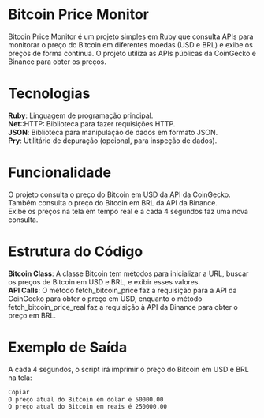 # Bitcoin Price Monitor
Bitcoin Price Monitor é um projeto simples em Ruby que consulta APIs para monitorar o preço do Bitcoin em diferentes moedas (USD e BRL) e exibe os preços de forma contínua. O projeto utiliza as APIs públicas da CoinGecko e Binance para obter os preços.

# Tecnologias
**Ruby**: Linguagem de programação principal.  
**Net**::HTTP: Biblioteca para fazer requisições HTTP.  
**JSON**: Biblioteca para manipulação de dados em formato JSON.  
**Pry**: Utilitário de depuração (opcional, para inspeção de dados).   

# Funcionalidade
O projeto consulta o preço do Bitcoin em USD da API da CoinGecko.  
Também consulta o preço do Bitcoin em BRL da API da Binance.  
Exibe os preços na tela em tempo real e a cada 4 segundos faz uma nova consulta.  

# Estrutura do Código
**Bitcoin Class**: A classe Bitcoin tem métodos para inicializar a URL, buscar os preços de Bitcoin em USD e BRL, e exibir esses valores.  
**API Calls**: O método fetch_bitcoin_price faz a requisição para a API da CoinGecko para obter o preço em USD, enquanto o método fetch_bitcoin_price_real faz a requisição à API da Binance para obter o preço em BRL.   

# Exemplo de Saída
A cada 4 segundos, o script irá imprimir o preço do Bitcoin em USD e BRL na tela:

```bash
Copiar
O preço atual do Bitcoin em dolar é 50000.00
O preço atual do Bitcoin em reais é 250000.00
```  

